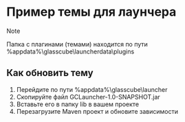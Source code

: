 # Пример темы для лаунчера
> [!NOTE]
> Папка с плагинами (темами) находится по пути %appdata%\glasscube\launcherdata\plugins

## Как обновить тему
  1. Перейдите по пути %appdata%\glasscube\launcher
  2. Скопируйте файл GCLauncher-1.0-SNAPSHOT.jar
  3. Вставьте его в папку lib в вашем проекте
  3. Перезагрузите Maven проект и обновите зависимости
